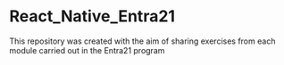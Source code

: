 # React_Native_Entra21
This repository was created with the aim of sharing exercises from each module carried out in the Entra21 program
